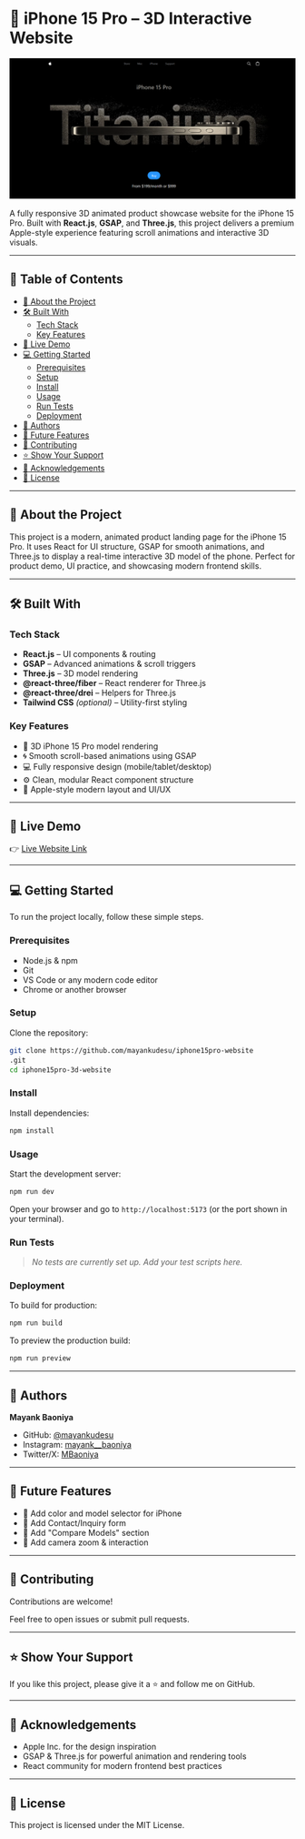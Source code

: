 # 📱 iPhone 15 Pro – 3D Interactive Website

![image alt](https://github.com/mayankudesu/iphone15pro-website/blob/999d32385704504b6512639512437ddc35368ed2/Mayankudesu-Titanium.png)

A fully responsive 3D animated product showcase website for the iPhone 15 Pro. Built with **React.js**, **GSAP**, and **Three.js**, this project delivers a premium Apple-style experience featuring scroll animations and interactive 3D visuals.



---

## 📗 Table of Contents

- [📖 About the Project](#-about-the-project)
- [🛠 Built With](#-built-with)
  - [Tech Stack](#tech-stack)
  - [Key Features](#key-features)
- [🚀 Live Demo](#-live-demo)
- [💻 Getting Started](#-getting-started)
  - [Prerequisites](#prerequisites)
  - [Setup](#setup)
  - [Install](#install)
  - [Usage](#usage)
  - [Run Tests](#run-tests)
  - [Deployment](#deployment)
- [👥 Authors](#-authors)
- [🔭 Future Features](#-future-features)
- [🤝 Contributing](#-contributing)
- [⭐️ Show Your Support](#️-show-your-support)
- [🙏 Acknowledgements](#-acknowledgements)
- [📝 License](#-license)

---

## 📖 About the Project

This project is a modern, animated product landing page for the iPhone 15 Pro. It uses React for UI structure, GSAP for smooth animations, and Three.js to display a real-time interactive 3D model of the phone. Perfect for product demo, UI practice, and showcasing modern frontend skills.

---

## 🛠 Built With

### Tech Stack

- **React.js** – UI components & routing
- **GSAP** – Advanced animations & scroll triggers
- **Three.js** – 3D model rendering
- **@react-three/fiber** – React renderer for Three.js
- **@react-three/drei** – Helpers for Three.js
- **Tailwind CSS** *(optional)* – Utility-first styling

### Key Features

- 📱 3D iPhone 15 Pro model rendering
- 🌀 Smooth scroll-based animations using GSAP
- 💻 Fully responsive design (mobile/tablet/desktop)
- ⚙️ Clean, modular React component structure
- 🎨 Apple-style modern layout and UI/UX

---

## 🚀 Live Demo

👉 [Live Website Link]([https://mayankudesu.github.io/iphone15pro-website/](https://iphone15pro-website-phi.vercel.app/))

---

## 💻 Getting Started

To run the project locally, follow these simple steps.

### Prerequisites

- Node.js & npm
- Git
- VS Code or any modern code editor
- Chrome or another browser

### Setup

Clone the repository:

```bash
git clone https://github.com/mayankudesu/iphone15pro-website
.git
cd iphone15pro-3d-website
```

### Install

Install dependencies:

```bash
npm install
```

### Usage

Start the development server:

```bash
npm run dev
```

Open your browser and go to `http://localhost:5173` (or the port shown in your terminal).

### Run Tests

> _No tests are currently set up. Add your test scripts here._

### Deployment

To build for production:

```bash
npm run build
```

To preview the production build:

```bash
npm run preview
```

---

## 👥 Authors

**Mayank Baoniya**

- GitHub: [@mayankudesu](https://github.com/mayankudesu)
- Instagram: [mayank__baoniya](https://instagram.com/mayank__baoniya)
- Twitter/X: [MBaoniya](https://twitter.com/MBaoniya)

---

## 🔭 Future Features

- 🔄 Add color and model selector for iPhone
- 💬 Add Contact/Inquiry form
- 🧩 Add "Compare Models" section
- 📸 Add camera zoom & interaction

---

## 🤝 Contributing

Contributions are welcome!

Feel free to open issues or submit pull requests.

---

## ⭐️ Show Your Support

If you like this project, please give it a ⭐️ and follow me on GitHub.

---

## 🙏 Acknowledgements

- Apple Inc. for the design inspiration
- GSAP & Three.js for powerful animation and rendering tools
- React community for modern frontend best practices

---

## 📝 License

This project is licensed under the MIT License.
